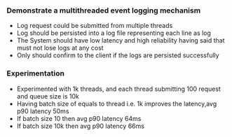 ### Demonstrate a multithreaded event logging mechanism

- Log request could be submitted from multiple threads
- Log should be persisted into a log file representing each line as log
- The System should have low latency and high reliability having said that must not lose logs at any cost
- Only should confirm to the client if the logs are persisted successfully 

### Experimentation
- Experimented with 1k threads, and each thread submitting 100 request and queue size is 10k
- Having batch size of equals to thread i.e. 1k improves the latency,avg p90 latency 50ms
- If batch size 10 then avg p90 latency 64ms
- If batch size 10k then avg p90 latency 66ms